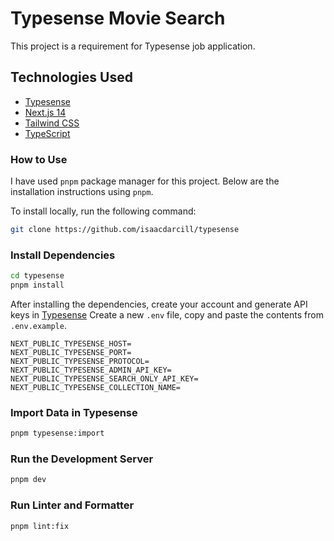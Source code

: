 # Typesense Movie Search

This project is a requirement for Typesense job application.

## Technologies Used

- [Typesense](https://typesense.org)
- [Next.js 14](https://nextjs.org/docs/getting-started)
- [Tailwind CSS](https://tailwindcss.com/)
- [TypeScript](https://www.typescriptlang.org/)

### How to Use

I have used `pnpm` package manager for this project. Below are the installation instructions
using `pnpm`.

To install locally, run the following command:

```bash
git clone https://github.com/isaacdarcill/typesense
```

### Install Dependencies

```bash
cd typesense
pnpm install
```

After installing the dependencies, create your account and generate API keys in [Typesense](typesense.org)
Create a new `.env` file, copy and paste the contents from `.env.example`.

```
NEXT_PUBLIC_TYPESENSE_HOST=
NEXT_PUBLIC_TYPESENSE_PORT=
NEXT_PUBLIC_TYPESENSE_PROTOCOL=
NEXT_PUBLIC_TYPESENSE_ADMIN_API_KEY=
NEXT_PUBLIC_TYPESENSE_SEARCH_ONLY_API_KEY=
NEXT_PUBLIC_TYPESENSE_COLLECTION_NAME=
```

### Import Data in Typesense

```bash
pnpm typesense:import
```

### Run the Development Server

```bash
pnpm dev
```

### Run Linter and Formatter

```bash
pnpm lint:fix
```